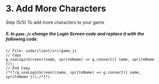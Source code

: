 # 3. Add More Characters

Step (5/5) To add more characters to your game

##### 5. In `game.js` change the Login Screen code and replace it with the following code.

```
// File: code/client/src/game.js
// Copy
g.useLoginScreen((name, spriteName) => g.connect({ name, spriteName }));
// End Copy
/*[*/g.useLoginScreen((name, spriteName) => g.connect({ name, spriteName }));/*]*/
```